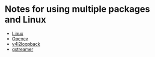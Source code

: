 # Notes for using multiple packages and Linux 

- [Linux](linux.md)
- [Opencv](opencv.md)
- [v4l2loopback](v4l2loopback.md)
- [gstreamer](gstreamer.md)
